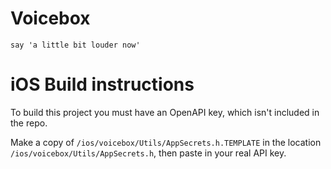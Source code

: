 # Voicebox

`say 'a little bit louder now'`

# iOS Build instructions

To build this project you must have an OpenAPI key, which isn't included in the repo.

Make a copy of `/ios/voicebox/Utils/AppSecrets.h.TEMPLATE` in the location `/ios/voicebox/Utils/AppSecrets.h`, then paste in your real API key. 

